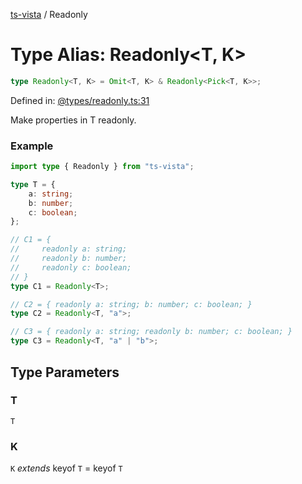 [ts-vista](../README.md) / Readonly

# Type Alias: Readonly\<T, K\>

```ts
type Readonly<T, K> = Omit<T, K> & Readonly<Pick<T, K>>;
```

Defined in: [@types/readonly.ts:31](https://github.com/alpheus-day/ts-vista/blob/a2bc999187faa2f0eb8f7abe2b1074733e87318f/package/src/@types/readonly.ts#L31)

Make properties in T readonly.

### Example

```ts
import type { Readonly } from "ts-vista";

type T = {
    a: string;
    b: number;
    c: boolean;
};

// C1 = {
//     readonly a: string;
//     readonly b: number;
//     readonly c: boolean;
// }
type C1 = Readonly<T>;

// C2 = { readonly a: string; b: number; c: boolean; }
type C2 = Readonly<T, "a">;

// C3 = { readonly a: string; readonly b: number; c: boolean; }
type C3 = Readonly<T, "a" | "b">;
```

## Type Parameters

### T

`T`

### K

`K` *extends* keyof `T` = keyof `T`
